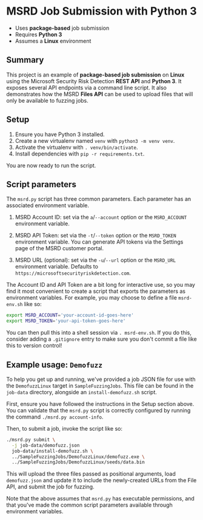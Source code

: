 # MSRD Job Submission with Python 3

- Uses **package-based** job submission
- Requires **Python 3**
- Assumes a **Linux** environment

## Summary

This project is an example of **package-based job submission** on **Linux**
using the Microsoft Security Risk Detection **REST API** and **Python 3**. It
exposes several API endpoints via a command line script. It also demonstrates
how the MSRD **Files API** can be used to upload files that will only be
available to fuzzing jobs.

## Setup

1. Ensure you have Python 3 installed.
2. Create a new virtualenv named `venv` with `python3 -m venv venv`.
3. Activate the virtualenv with `. venv/bin/activate`.
4. Install dependencies with `pip -r requirements.txt`.

You are now ready to run the script.

## Script parameters

The `msrd.py` script has three common parameters.
Each parameter has an associated environment variable.

1. MSRD Account ID: set via the `a`/`--account` option or the `MSRD_ACCOUNT`
   environment variable.

2. MSRD API Token: set via the `-t`/`--token` option or the `MSRD_TOKEN`
   environment variable. You can generate API tokens via the Settings page of
   the MSRD customer portal.

3. MSRD URL (optional): set via the `-u`/`--url` option or the `MSRD_URL`
   environment variable. Defaults to `https://microsoftsecurityriskdetection.com`.

The Account ID and API Token are a bit long for interactive use, so you may find
it most convenient to create a script that exports the parameters as environment
variables. For example, you may choose to define a file `msrd-env.sh` like so:

```bash
export MSRD_ACCOUNT='your-account-id-goes-here'
export MSRD_TOKEN='your-api-token-goes-here'
```

You can then pull this into a shell session via `. msrd-env.sh`. If you do this,
consider adding a `.gitignore` entry to make sure you don't commit a file like
this to version control!

## Example usage: `Demofuzz`

To help you get up and running, we've provided a job JSON file for use with the
`DemofuzzLinux` target in `SampleFuzzingJobs`. This file can be found in the
`job-data` directory, alongside an `install-demofuzz.sh` script.

First, ensure you have followed the instructions in the Setup section above. You
can validate that the `msrd.py` script is correctly configured by running the
command `./msrd.py account-info`.

Then, to submit a job, invoke the script like so:

```bash
./msrd.py submit \
  -j job-data/demofuzz.json
  job-data/install-demofuzz.sh \
  ../SampleFuzzingJobs/DemofuzzLinux/demofuzz.exe \
  ../SampleFuzzingJobs/DemofuzzLinux/seeds/data.bin
```

This will upload the three files passed as positional arguments,
load `demofuzz.json` and update it to include the newly-created URLs
from the File API, and submit the job for fuzzing.

Note that the above assumes that `msrd.py` has executable permissions, and that
you've made the common script parameters available through environment
variables.
